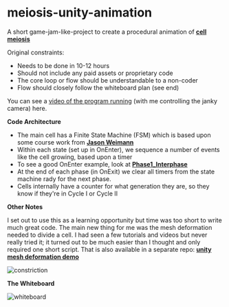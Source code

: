 # meiosis-unity-animation

A short game-jam-like-project to create a procedural animation of <a href="https://en.wikipedia.org/wiki/Meiosis"><B>cell meiosis</B></A>

Original constraints:

* Needs to be done in 10-12 hours
* Should not include any paid assets or proprietary code
* The core loop or flow should be understandable to a non-coder
* Flow should closely follow the whiteboard plan (see end)

You can see a  <A HREF="https://youtu.be/4Z_fczEU6d8">video of the program running</A> (with me controlling the janky camera) here.

<B>Code Architecture</B>

* The main cell has a Finite State Machine (FSM) which is based upon some course work from 
<a href="https://www.youtube.com/c/Unity3dCollege"><B>Jason Weimann</B></A>
* Within each state (set up in OnEnter), we sequence a number of events like the cell growing, based upon a timer
* To see a good OnEnter example, look at <A HREF="https://github.com/iangiblin/meiosis-unity-animation/blob/a99909a9ca75017445bbef0a6950aa1426c652ad/Assets/Scripts/CellState/Phase1_Interphase.cs"><B>Phase1_Interphase</B></A>
* At the end of each phase (in OnExit) we clear all timers from the state machine rady for the next phase.
* Cells internally have a counter for what generation they are, so they know if they're in Cycle I or Cycle II

<B>Other Notes</B>

I set out to use this as a learning opportunity but time was too short to write much great code. The main new thing for me was the
mesh deformation needed to divide a cell. I had seen a few tutorials and videos but never really tried it; it turned out to be much
easier than I thought and only required one short script. That is also available in a separate repo:
<A HREF="https://github.com/iangiblin/unity-mesh-deformation-demo"><B>unity mesh deformation demo</B></A>

![constriction](https://user-images.githubusercontent.com/39740472/149665977-23a8de7d-c4b4-4955-8c01-c6a5c354085e.gif)

<B>The Whiteboard</B>

![whiteboard](https://user-images.githubusercontent.com/39740472/149665988-273d8652-b4d4-4751-ae5c-f9685a8e10c6.JPG)

